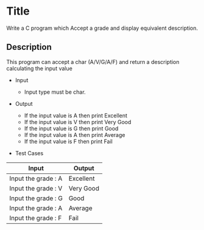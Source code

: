 # Title

Write a C program which Accept a grade and display equivalent description.

## Description

This program can accept a char (A/V/G/A/F) and return a description calculating the input value

- Input

  - Input type must be char.

- Output

  - If the input value is A then print Excellent
  - If the input value is V then print Very Good
  - If the input value is G then print Good
  - If the input value is A then print Average
  - If the input value is F then print Fail

- Test Cases

| Input               | Output    |
| ------------------- | --------- |
| Input the grade : A | Excellent |
| Input the grade : V | Very Good |
| Input the grade : G | Good      |
| Input the grade : A | Average   |
| Input the grade : F | Fail      |

<!--
// Solution

#include <stdio.h>
#include <ctype.h>
#include <string.h>

void main()
{
    char notes[15];
    char grd;

    printf("Input the grade :");
    scanf("%c", &grd);

    grd = toupper(grd);
    switch(grd)
    {
    case 'E':
        strcpy(notes, " Excellent");
        break;
    case 'V':
        strcpy(notes, " Very Good");
        break;
    case 'G':
        strcpy(notes, " Good ");
        break;
    case 'A':
        strcpy(notes, " Average");
        break;
    case 'F':
        strcpy(notes, " Fails");
        break;
    default :
        strcpy(notes, "Invalid Grade Found. \n");
        break;
    }
    printf("You have chosen  : %s\n", notes);
}  -->
